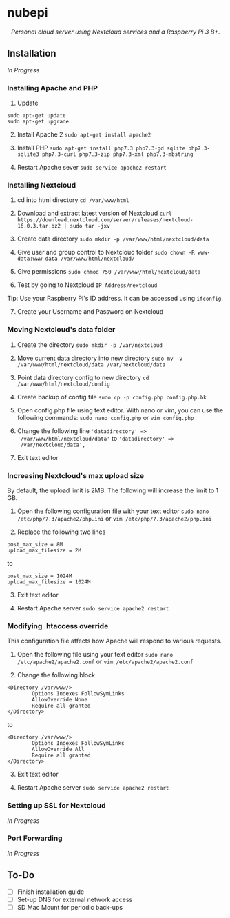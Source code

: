 # nubepi

<p align="center"><i>Personal cloud server using Nextcloud services and a Raspberry Pi 3 B+.</i></p>

## Installation
*In Progress*

### Installing Apache and PHP

1. Update
```
sudo apt-get update
sudo apt-get upgrade
```

2. Install Apache 2
`sudo apt-get install apache2`

3. Install PHP
`sudo apt-get install php7.3 php7.3-gd sqlite php7.3-sqlite3 php7.3-curl php7.3-zip php7.3-xml php7.3-mbstring`

4. Restart Apache sever
`sudo service apache2 restart`

### Installing Nextcloud
1. cd into html directory
`cd /var/www/html`

2. Download and extract latest version of Nextcloud
`curl https://download.nextcloud.com/server/releases/nextcloud-16.0.3.tar.bz2 | sudo tar -jxv`

3. Create data directory
`sudo mkdir -p /var/www/html/nextcloud/data`

4. Give user and group control to Nextcloud folder
`sudo chown -R www-data:www-data /var/www/html/nextcloud/`

5. Give permissions
`sudo chmod 750 /var/www/html/nextcloud/data`

6. Test by going to Nextcloud
`IP Address/nextcloud`

Tip:  Use your Raspberry Pi's ID address. It can be accessed using `ifconfig`.

7. Create your Username and Password on Nextcloud

### Moving Nextcloud's data folder

1. Create the directory
`sudo mkdir -p /var/nextcloud`

2. Move current data directory into new directory
`sudo mv -v /var/www/html/nextcloud/data /var/nextcloud/data`

3. Point data directory config to new directory
`cd /var/www/html/nextcloud/config`

4. Create backup of config file
`sudo cp -p config.php config.php.bk`

5. Open config.php file using text editor. With nano or vim, you can use the following commands: 
`sudo nano config.php` or  `vim config.php`

6. Change the following line
`'datadirectory' => '/var/www/html/nextcloud/data'`
to 
`'datadirectory' => '/var/nextcloud/data',`

7. Exit text editor

### Increasing Nextcloud's max upload size
By default, the upload limit is 2MB. The following will increase the limit to 1 GB.

1. Open the following configuration file with your text editor
`sudo nano /etc/php/7.3/apache2/php.ini` or `vim /etc/php/7.3/apache2/php.ini`

2. Replace the following two lines
```
post_max_size = 8M
upload_max_filesize = 2M
```
to 
```
post_max_size = 1024M
upload_max_filesize = 1024M
```

3. Exit text editor

4. Restart Apache server
`sudo service apache2 restart`

### Modifying .htaccess override
This configuration file affects how Apache will respond to various requests.

1. Open the following file using your text editor
`sudo nano /etc/apache2/apache2.conf` or `vim /etc/apache2/apache2.conf`

2. Change the following block
```
<Directory /var/www/>        
        Options Indexes FollowSymLinks
        AllowOverride None
        Require all granted
</Directory>
```
to 
```
<Directory /var/www/>        
        Options Indexes FollowSymLinks
        AllowOverride All
        Require all granted
</Directory>
```

3. Exit text editor

4. Restart Apache server
`sudo service apache2 restart`

### Setting up SSL for Nextcloud
*In Progress*

### Port Forwarding
*In Progress*

## To-Do
- [ ] Finish installation guide
- [ ] Set-up DNS for external network access
- [ ] SD Mac Mount for periodic back-ups
